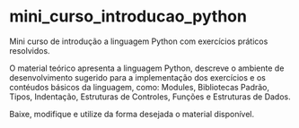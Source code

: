# mini_curso_introducao_python
Mini curso de introdução a linguagem Python com exercícios práticos resolvidos.

O material teórico apresenta a linguagem Python, descreve o ambiente de desenvolvimento sugerido para a implementação dos exercícios e
os contéudos básicos da linguagem, como: Modules, Bibliotecas Padrão, Tipos, Indentação, Estruturas de Controles, Funções e Estruturas de Dados.

Baixe, modifique e utilize da forma desejada o material disponível.

